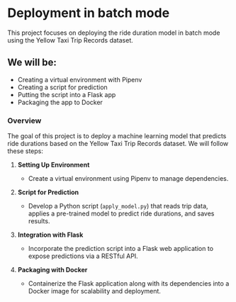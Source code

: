 # Deployment in batch mode

This project focuses on deploying the ride duration model in batch mode using the Yellow Taxi Trip Records dataset.

## We will be:

- Creating a virtual environment with Pipenv
- Creating a script for prediction
- Putting the script into a Flask app
- Packaging the app to Docker

### Overview

The goal of this project is to deploy a machine learning model that predicts ride durations based on the Yellow Taxi Trip Records dataset. We will follow these steps:

1. **Setting Up Environment**
   - Create a virtual environment using Pipenv to manage dependencies.

2. **Script for Prediction**
   - Develop a Python script (`apply_model.py`) that reads trip data, applies a pre-trained model to predict ride durations, and saves results.

3. **Integration with Flask**
   - Incorporate the prediction script into a Flask web application to expose predictions via a RESTful API.

4. **Packaging with Docker**
   - Containerize the Flask application along with its dependencies into a Docker image for scalability and deployment.
